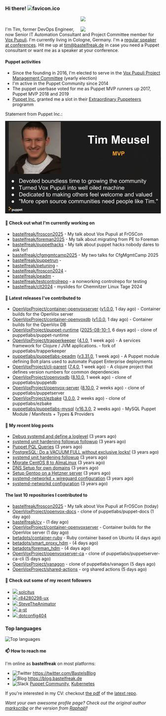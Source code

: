 ### Hi there! ![favicon.ico](https://raw.githubusercontent.com/bastelfreak/bastelfreak/master/favicon.ico)

<p align="center">
  <a href="https://github.com/ryo-ma/github-profile-trophy"><img src="https://github-profile-trophy.vercel.app/?username=bastelfreak&theme=darkhub&margin-w=15&margin-h=15&no-frame=true&column=5"/></a>
</p>

<img align="right" src="https://avatars.githubusercontent.com/bastelfreak" width="260">

I'm Tim, former DevOps Engineer, now Senior IT Automation Consultant and Project
Committee member for [Vox Pupuli](https://voxpupuli.org).
I'm currently living in Cologne, Germany. I'm a
[regular speaker at conferences](https://github.com/bastelfreak/talks#collection-of-talks-proposals-and-related-stuff).
Hit me up at [tim@bastelfreak.de](mailto:tim@bastelfeak.de) in case you need a
Puppet consultant or want me as a speaker at your conference.

#### Puppet activities

* Since the founding in 2016, I'm elected to serve in the [Vox Pupuli Project Management Committee](https://voxpupuli.org/blog/2016/10/12/pmc-election-results/) (yearly election)
* I'm active in the Puppet Community since 2014
* The puppet userbase voted for me as Puppet MVP runners up 2017, Puppet MVP 2018 and 2019
* [Puppet Inc.](https://puppet.com) granted me a slot in their [Extraordinary Puppeteers](https://puppet-champions.github.io/profiles.html) programm

Statement from Puppet Inc.:

![mvp statement](https://raw.githubusercontent.com/bastelfreak/bastelfreak/master/MVP.png)

#### 🌱 Check out what I'm currently working on


- [bastelfreak/froscon2025](https://github.com/bastelfreak/froscon2025) - My talk about Vox Pupuli at FrOSCon
- [bastelfreak/foreman2025](https://github.com/bastelfreak/foreman2025) - My talk about migrating from PE to Foreman
- [bastelfreak/puppethacks](https://github.com/bastelfreak/puppethacks) - My talk about puppet hacks nobody dares to ask for!
- [bastelfreak/cfgmgmtcamp2025](https://github.com/bastelfreak/cfgmgmtcamp2025) - My two talks for CfgMgmtCamp 2025
- [bastelfreak/puppetrun](https://github.com/bastelfreak/puppetrun) - 
- [bastelfreak/petuning](https://github.com/bastelfreak/petuning) - 
- [bastelfreak/froscon2024](https://github.com/bastelfreak/froscon2024) - 
- [bastelfreak/peadm](https://github.com/bastelfreak/peadm) - 
- [bastelfreak/testcontrolrepo](https://github.com/bastelfreak/testcontrolrepo) - a nonworking controlrepo for testing
- [bastelfreak/clt2024](https://github.com/bastelfreak/clt2024) - myslides for Chemnitzer Linux Tage 2024

#### 🔭 Latest releases I've contributed to


- [OpenVoxProject/container-openvoxserver](https://github.com/OpenVoxProject/container-openvoxserver) ([v1.0.0](https://github.com/OpenVoxProject/container-openvoxserver/releases/tag/v1.0.0), 1 day ago) - Container builds for the OpenVox server
- [OpenVoxProject/container-openvoxdb](https://github.com/OpenVoxProject/container-openvoxdb) ([v1.0.0](https://github.com/OpenVoxProject/container-openvoxdb/releases/tag/v1.0.0), 1 day ago) - Container builds for the OpenVox DB
- [OpenVoxProject/puppet-runtime](https://github.com/OpenVoxProject/puppet-runtime) ([2025-08-10-1](https://github.com/OpenVoxProject/puppet-runtime/releases/tag/2025-08-10-1), 6 days ago) - clone of puppetlabs/puppet-runtime
- [OpenVoxProject/trapperkeeper](https://github.com/OpenVoxProject/trapperkeeper) ([4.1.0](https://github.com/OpenVoxProject/trapperkeeper/releases/tag/4.1.0), 1 week ago) - A services framework for Clojure / JVM applications. - fork of puppetlabs/trapperkeeper
- [puppetlabs/puppetlabs-peadm](https://github.com/puppetlabs/puppetlabs-peadm) ([v3.31.0](https://github.com/puppetlabs/puppetlabs-peadm/releases/tag/v3.31.0), 1 week ago) - A Puppet module defining Bolt plans used to automate Puppet Enterprise deployments
- [OpenVoxProject/clj-parent](https://github.com/OpenVoxProject/clj-parent) ([7.4.0](https://github.com/OpenVoxProject/clj-parent/releases/tag/7.4.0), 1 week ago) - A clojure project that defines version numbers for common dependencies
- [OpenVoxProject/openvoxdb](https://github.com/OpenVoxProject/openvoxdb) ([8.10.0](https://github.com/OpenVoxProject/openvoxdb/releases/tag/8.10.0), 1 week ago) - clone of puppetlabs/puppetdb
- [OpenVoxProject/openvox-server](https://github.com/OpenVoxProject/openvox-server) ([8.10.0](https://github.com/OpenVoxProject/openvox-server/releases/tag/8.10.0), 2 weeks ago) - clone of puppetlabs/puppetserver
- [OpenVoxProject/ezbake](https://github.com/OpenVoxProject/ezbake) ([3.0.0](https://github.com/OpenVoxProject/ezbake/releases/tag/3.0.0), 2 weeks ago) - clone of puppetlabs/ezbake
- [puppetlabs/puppetlabs-mysql](https://github.com/puppetlabs/puppetlabs-mysql) ([v16.3.0](https://github.com/puppetlabs/puppetlabs-mysql/releases/tag/v16.3.0), 2 weeks ago) - MySQL Puppet Module / Manifests &#43; Types &amp; Providers

#### 📜 My recent blog posts


- [Debug systemd and define a loglevel](https://blog.bastelfreak.de/2022/02/debug-systemd-and-define-a-loglevel/) (3 years ago)
- [systemd unit hardening followup followup](https://blog.bastelfreak.de/2022/01/systemd-unit-hardening-followup-followup/) (3 years ago)
- [Puppet PQL Queries](https://blog.bastelfreak.de/2022/01/puppet-pql-queries/) (3 years ago)
- [PostgreSQL: Do a VACUUM FULL without exclusive locks!](https://blog.bastelfreak.de/2022/01/postgresql-do-a-vacuum-full-without-exclusive-locks/) (3 years ago)
- [systemd unit hardening followup](https://blog.bastelfreak.de/2022/01/systemd-unit-hardening-followup/) (3 years ago)
- [Migrate CentOS 8 to AlmaLinux](https://blog.bastelfreak.de/2022/01/migrate-centos-8-to-almalinux/) (3 years ago)
- [DNS Setup for own domains](https://blog.bastelfreak.de/2022/01/dns-setup-for-own-domains/) (3 years ago)
- [Setup Gentoo on a Hetzner server](https://blog.bastelfreak.de/2022/01/setup-gentoo-on-a-hetzner-server/) (3 years ago)
- [systemd-networkd &#43; wireguard configuration](https://blog.bastelfreak.de/2022/01/systemd-networkd-wireguard-configuration/) (3 years ago)
- [systemd-networkd configuration](https://blog.bastelfreak.de/2022/01/systemd-networkd-configuration/) (3 years ago)

#### The last 10 repositories I contributed to


- [bastelfreak/froscon2025](https://github.com/bastelfreak/froscon2025) - My talk about Vox Pupuli at FrOSCon (today)
- [OpenVoxProject/openvox-docs](https://github.com/OpenVoxProject/openvox-docs) - clone of puppetlabs/puppet-docs (1 day ago)
- [bastelfreak/cv](https://github.com/bastelfreak/cv) -  (1 day ago)
- [OpenVoxProject/container-openvoxserver](https://github.com/OpenVoxProject/container-openvoxserver) - Container builds for the OpenVox server (1 day ago)
- [betadots/container-ruby](https://github.com/betadots/container-ruby) - Ruby container based on Ubuntu (4 days ago)
- [betadots/smart_proxy_hdm](https://github.com/betadots/smart_proxy_hdm) -  (4 days ago)
- [betadots/foreman_hdm](https://github.com/betadots/foreman_hdm) -  (4 days ago)
- [OpenVoxProject/openvoxserver-ca](https://github.com/OpenVoxProject/openvoxserver-ca) - clone of puppetlabs/puppetserver-ca-cli (5 days ago)
- [OpenVoxProject/vanagon](https://github.com/OpenVoxProject/vanagon) - clone of puppetlabs/vanagon (5 days ago)
- [OpenVoxProject/shared-actions](https://github.com/OpenVoxProject/shared-actions) - org shared actions (5 days ago)

#### 👥 Check out some of my recent followers


- [<img src="https://avatars.githubusercontent.com/u/10766800?v=4" height="20"/> solcitus](https://github.com/solcitus)
- [<img src="https://avatars.githubusercontent.com/u/222501283?v=4" height="20"/> r84280298-ux](https://github.com/r84280298-ux)
- [<img src="https://avatars.githubusercontent.com/u/103543324?u=4c76cb91f6abca5444730c5828fb1cee19c1e773&amp;v=4" height="20"/> SteveTheAnimator](https://github.com/SteveTheAnimator)
- [<img src="https://avatars.githubusercontent.com/u/63122?v=4" height="20"/> a-st](https://github.com/a-st)
- [<img src="https://avatars.githubusercontent.com/u/119617043?u=df5574bd55e232f59a1e38982b2f6a0a70b2db87&amp;v=4" height="20"/> dotconfig404](https://github.com/dotconfig404)

### Top languages

![Top languages](https://github-readme-stats.vercel.app/api/top-langs/?username=bastelfreak&hide_title=true)

#### 📫 How to reach me

I'm online as **bastelfreak** on most platforms:

- <img src="https://raw.githubusercontent.com/FortAwesome/Font-Awesome/master/svgs/brands/twitter.svg" width="20" alt="Twitter" /> https://twitter.com/BastelsBlog
- <img src="https://raw.githubusercontent.com/FortAwesome/Font-Awesome/master/svgs/brands/wordpress.svg" width="20" alt="Blog" /> https://blog.bastelfreak.de
- <img src="https://raw.githubusercontent.com/FortAwesome/Font-Awesome/master/svgs/brands/slack.svg" width="20" alt="Slack" /> [Puppet Community](https://slack.puppet.com/), [Kubernetes](https://slack.k8s.io/)

If you're interested in my CV: checkout [the pdf](https://github.com/bastelfreak/cv/raw/master/content-en.pdf) of the [latext repo](https://github.com/bastelfreak/cv#readme).

*Want your own awesome profile page? Check out the original author [markscribe](https://github.com/muesli/markscribe) or the version from [Raphaël](https://github.com/raphink/raphink#hi-there-)!*
